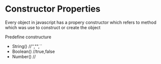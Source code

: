 # Constructor Properties

Every object in javascript has a propery constructor which refers to method which was use to construct or create the object

Predefine constructure
- String() //'',"",``
- Boolean() //true,false
- Number() //
